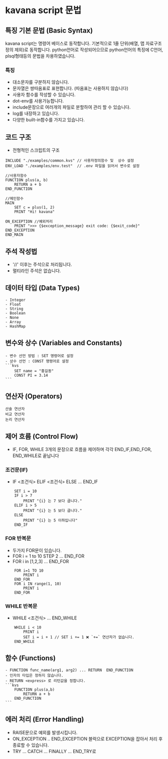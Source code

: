 # kavana script 문법

## 특징 기본 문법 (Basic Syntax)

kavana script는 명령어 베이스로 동작합니다.
기본적으로 1줄 단위(배열, 맵 자료구조 정의 제외)로 동작합니다.
python언어로 작성되어으므로 python언어의 특징에 C언어, plsql형태등의 문법을 차용하였습니다.

### 특징

- 대소문자를  구분하지 않습니다.
- 문자열은 쌍따옴표로 표현합니다. (따옴표는 사용하지 않습니다)
- 사용자 함수를 작성할 수 있습니다.
- dot-env를 사용가능합니다.
- include문장으로 여러개의 파일로 분할하여 관리 할 수 있습니다.
- log를 내장하고 있습니다.
- 다양한 built-in함수를 가지고 있습니다.

## 코드 구조

- 전형적인 스크립트의 구조

```kvs
INCLUDE "./examples/common.kvs" // 사용자정의함수 및  상수 설정
ENV_LOAD "./examples/env.test"  // .env 파일을 읽어서 변수로 설정

//사용자함수
FUNCTION plus(a, b)
    RETURN a + b
END_FUNCTION

//메인함수
MAIN
    SET c = plus(1, 2)
    PRINT "Hi! kavana" 

ON_EXCEPTION //예외처리
    PRINT ">>> {$exception_message} exit code: {$exit_code}"
END_EXCEPTION
END_MAIN
```

## 주석 작성법

- '//' 이후는 주석으로 처리됩니다.
- 멀티라인 주석은 없습니다.

## 데이터 타입 (Data Types)

    - Integer
    - Float
    - String
    - Boolean
    - None
    - Array
    - HashMap

## 변수와 상수 (Variables and Constants)

    - 변수 선언 방법 : SET 명령어로 설정
    - 상수 선언 : CONST 명령어로 설정
    ```kvs
        SET name = "홍길동"
        CONST PI = 3.14
    ```

## 연산자 (Operators)

    산술 연산자
    비교 연산자
    논리 연산자
    

## 제어 흐름 (Control Flow)

- IF, FOR, WHILE 3개의 문장으로 흐름을 제어하며 각각 END_IF,END_FOR, END_WHILE로 끝납니다

### 조건문(IF)

- IF <조건식> ELIF <조건식> ELSE ... END_IF

```kvs
    SET i = 10
    IF i > 7 
        PRINT "{i} 는 7 보다 큽니다."
    ELIF i > 5 
        PRINT "{i} 는 5 보다 큽니다."
    ELSE
        PRINT "{i} 는 5 이하입니다"
    END_IF 
```

### FOR 반복문

- 두가지 FOR문이 있습니다.
- FOR i = 1 to 10 STEP 2 ... END_FOR
- FOR i in [1,2,3] ... END_FOR

```kvs
    FOR i=1 TO 10 
        PRINT i
    END_FOR
    FOR i IN range(1, 10)
        PRINT i
    END_FOR
```

### WHILE 반복문

- WHILE <조건식> ... END_WHILE

```kvs
    WHILE i < 10
        PRINT i
        SET i = i + 1 // SET i += 1 ❌ `+=` 연산자가 없습니다.
    END_WHILE
```

## 함수 (Functions)

    - FUNCTION func_name(arg1, arg2) ... RETURN  END_FUNCTION
    - 인자의 타입은 정하지 않습니다. 
    - RETURN <express> 로 리턴값을 정합니다.
    ```kvs
        FUNCTION plus(a,b)
            RETURN a + b
        END_FUNCTION
    ```

## 에러 처리 (Error Handling)

- RAISE문으로 예외를 발생시킵니다.
- ON_EXCEPTION .. END_EXCEPTION 블럭으로 EXCEPTION을 잡아서 처리 후 종료할 수 있습니다.
- TRY ... CATCH ... FINALLY ... END_TRY로
